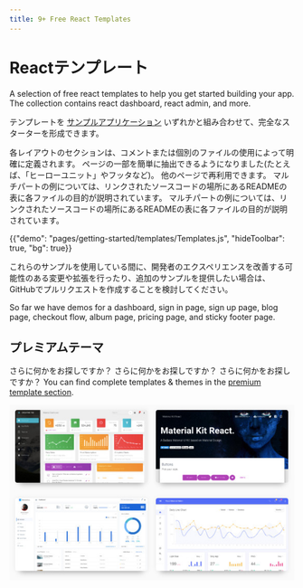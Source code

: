 ```yaml
---
title: 9+ Free React Templates
---
```


# Reactテンプレート

<p class="description">A selection of free react templates to help you get started building your app. The collection contains react dashboard, react admin, and more.</p>

テンプレートを [サンプルアプリケーション](https://github.com/mui-org/material-ui/tree/master/examples) いずれかと組み合わせて、完全なスターターを形成できます。

各レイアウトのセクションは、コメントまたは個別のファイルの使用によって明確に定義されます。 ページの一部を簡単に抽出できるようになりました(たとえば、「ヒーローユニット」やフッタなど)。 他のページで再利用できます。 マルチパートの例については、リンクされたソースコードの場所にあるREADMEの表に各ファイルの目的が説明されています。 マルチパートの例については、リンクされたソースコードの場所にあるREADMEの表に各ファイルの目的が説明されています。

{{"demo": "pages/getting-started/templates/Templates.js", "hideToolbar": true, "bg": true}}

これらのサンプルを使用している間に、開発者のエクスペリエンスを改善する可能性のある変更や拡張を行ったり、追加のサンプルを提供したい場合は、GitHub</a>でプルリクエストを作成することを検討してください。

So far we have demos for a dashboard, sign in page, sign up page, blog page, checkout flow, album page, pricing page, and sticky footer page.

## プレミアムテーマ

さらに何かをお探しですか？ さらに何かをお探しですか？ さらに何かをお探しですか？ You can find complete templates & themes in the <a href="https://material-ui.com/store/?utm_source=docs&utm_medium=referral&utm_campaign=templates-store" data-ga-event-category="store" data-ga-event-action="click" data-ga-event-label="templates">premium template section</a>.

<a href="https://material-ui.com/store/?utm_source=docs&utm_medium=referral&utm_campaign=templates-store" data-ga-event-category="store" data-ga-event-action="click" data-ga-event-label="templates"><img src="/static/images/themes-light.jpg" alt="react templates" /></a>
